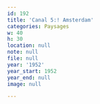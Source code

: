 ```yaml
---
id: 192
title: 'Canal 5:! Amsterdam'
categories: Paysages
w: 40
h: 30
location: null
note: null
file: null
year: '1952'
year_start: 1952
year_end: null
image: null

---
```

